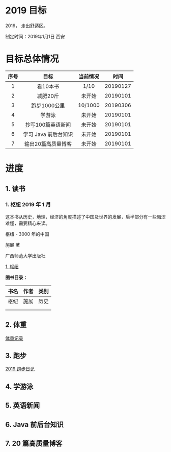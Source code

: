 # 2019 目标



2019， 走出舒适区。

制定时间：2019年1月1日 西安



# 目标总体情况

| 序号 |         目标         | 当前情况 |   时间   |
| :--: | :------------------: | :------: | :------: |
|  1   |       看10本书       |   1/10   | 20190127 |
|  2   |       减肥20斤       |  未开始  | 20190101 |
|  3   |     跑步1000公里     | 10/1000  | 20190306 |
|  4   |        学游泳        |  未开始  | 20190101 |
|  5   |  抄写100篇英语新闻   |  未开始  | 20190101 |
|  6   | 学习 Java 前后台知识 |  未开始  | 20190101 |
|  7   |  输出20篇高质量博客  |  未开始  | 20190101 |



# 进度

## 1. 读书

### 1. 枢纽 2019 年 1 月

这本书从历史，地理，经济的角度描述了中国及世界的发展，后半部分有一些晦涩难懂，需要精心来读。



枢纽 - 3000 年的中国

施展 著

广西师范大学出版社



[1. 枢纽](./ReadBook/imgs/201901_枢纽.jpeg)



**图书目录：**

| 书名 | 作者 | 类别 |
| :--: | :--: | :--: |
| 枢纽 | 施展 | 历史 |
|      |      |      |
|      |      |      |



## 2. 体重

[体重记录](./Weight/Records.md)

## 3. 跑步

[2019 跑步日记](./Run/README.md)

## 4. 学游泳



## 5. 英语新闻



## 6. Java 前后台知识



## 7. 20 篇高质量博客



